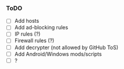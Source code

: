 ### ToDO
- [ ] Add hosts 
- [ ] Add ad-blocking rules
- [ ] IP rules (?)
- [ ] Firewall rules (?)
- [ ] Add decrypter (not allowed by GitHub ToS)
- [ ] Add Android/Windows mods/scripts
- [ ] ?